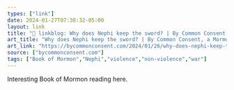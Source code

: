 ```yaml
---
types: ["link"]
date: 2024-01-27T07:38:32-05:00
layout: link
title: "🔗 linkblog: Why does Nephi keep the sword? | By Common Consent, a Mormon Blog'"
art_title: "Why does Nephi keep the sword? | By Common Consent, a Mormon Blog"
art_link: "https://bycommonconsent.com/2024/01/26/why-does-nephi-keep-the-sword/"
source: ["bycommonconsent.com"]
tags: ["Book of Mormon","Nephi","violence","non-violence","war"]
---
```

Interesting Book of Mormon reading here.
